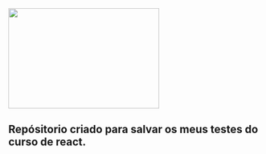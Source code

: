 <img alignt="center" height="200" width="300" src="https://upload.wikimedia.org/wikipedia/commons/a/a7/React-icon.svg" />


## Repósitorio criado para salvar os meus testes do curso de react.




